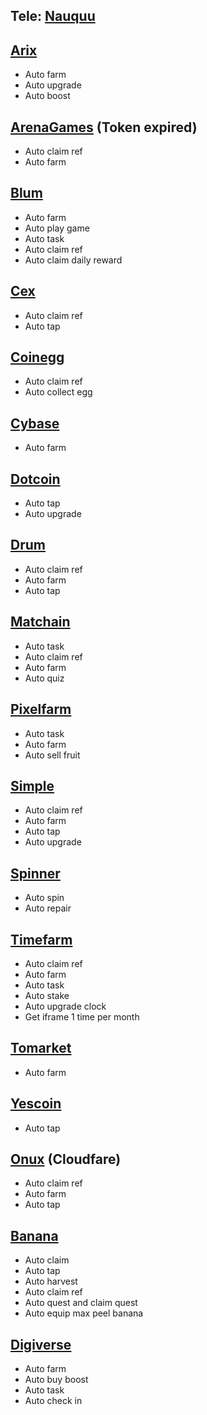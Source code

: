 ## Tele: [Nauquu](t.me/@Nauquu)
## [Arix](https://t.me/ARIXcoin_bot?start=ref_5904599269)
- Auto farm
- Auto upgrade
- Auto boost
## [ArenaGames](https://t.me/Arenavsbot?start=ref_27E7FzdsR8WeTmALFiUgLJ) (Token expired)
- Auto claim ref
- Auto farm
## [Blum](https://t.me/BlumCryptoBot/app?startapp=ref_8ZHWL6qvRI)
- Auto farm
- Auto play game
- Auto task
- Auto claim ref
- Auto claim daily reward
## [Cex](https://t.me/cexio_tap_bot?start=1716323293133092)
- Auto claim ref
- Auto tap
## [Coinegg](https://t.me/coinegg_miner_bot/miniapp?startapp=kBNoWEHfEAB8K3thyuN)
- Auto claim ref
- Auto collect egg
## [Cybase](https://t.me/CyberbaseFarm_bot?start=5904599269)
- Auto farm
## [Dotcoin](https://t.me/dotcoin_bot?start=r_5904599269)
- Auto tap
- Auto upgrade
## [Drum](https://t.me/drumtap_bot?start=1716917989221406)
- Auto claim ref
- Auto farm
- Auto tap
## [Matchain](https://t.me/MatchQuestBot/start?startapp=1897573196ff95946e31e174ae7fe702)
- Auto task
- Auto claim ref
- Auto farm
- Auto quiz
## [Pixelfarm](https://t.me/pixel_farmm_bot/app?startapp=qmyp6y)
- Auto task
- Auto farm
- Auto sell fruit
## [Simple](https://t.me/Simple_Tap_Bot/app?startapp=1717258210026)
- Auto claim ref
- Auto farm
- Auto tap
- Auto upgrade
## [Spinner](https://t.me/spinnercoin_bot/app?startapp=r_679567)
- Auto spin
- Auto repair
## [Timefarm](https://t.me/TimeFarmCryptoBot?start=xlZ5oruZ4pvXAtiT)
- Auto claim ref
- Auto farm
- Auto task
- Auto stake
- Auto upgrade clock
- Get iframe 1 time per month
## [Tomarket](https://t.me/Tomarket_ai_bot/app?startapp=00002iMg) 
- Auto farm
## [Yescoin](https://t.me/theYescoin_bot/Yescoin?startapp=RqQgP1)
- Auto tap
## [Onux](https://t.me/onus_tap_tap_tap_bot/join?startapp=1725363482101) (Cloudfare)
- Auto claim ref
- Auto farm
- Auto tap
## [Banana](https://t.me/OfficialBananaBot/banana?startapp=referral=5722VF5)
- Auto claim
- Auto tap
- Auto harvest
- Auto claim ref
- Auto quest and claim quest
- Auto equip max peel banana
## [Digiverse](https://t.me/digibuy_bot/digiverse/start?startapp=1897573196ff95946e31e174ae7fe702)
- Auto farm
- Auto buy boost
- Auto task
- Auto check in
